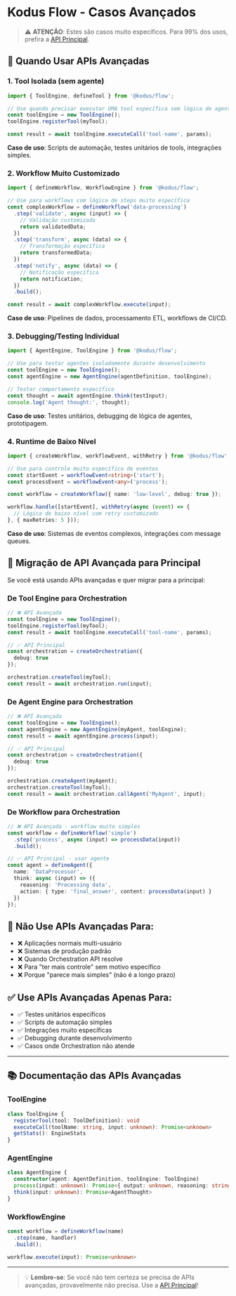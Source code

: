 # Kodus Flow - Casos Avançados

> ⚠️ **ATENÇÃO**: Estes são casos muito específicos. Para 99% dos usos, prefira a [API Principal](./GUIA_OFICIAL_SIMPLIFICADO.md).

## 🔧 **Quando Usar APIs Avançadas**

### **1. Tool Isolada (sem agente)**

```typescript
import { ToolEngine, defineTool } from '@kodus/flow';

// Use quando precisar executar UMA tool específica sem lógica de agente
const toolEngine = new ToolEngine();
toolEngine.registerTool(myTool);

const result = await toolEngine.executeCall('tool-name', params);
```

**Caso de uso**: Scripts de automação, testes unitários de tools, integrações simples.

### **2. Workflow Muito Customizado**

```typescript
import { defineWorkflow, WorkflowEngine } from '@kodus/flow';

// Use para workflows com lógica de steps muito específica
const complexWorkflow = defineWorkflow('data-processing')
  .step('validate', async (input) => {
    // Validação customizada
    return validatedData;
  })
  .step('transform', async (data) => {
    // Transformação específica
    return transformedData;
  })
  .step('notify', async (data) => {
    // Notificação específica
    return notification;
  })
  .build();

const result = await complexWorkflow.execute(input);
```

**Caso de uso**: Pipelines de dados, processamento ETL, workflows de CI/CD.

### **3. Debugging/Testing Individual**

```typescript
import { AgentEngine, ToolEngine } from '@kodus/flow';

// Use para testar agentes isoladamente durante desenvolvimento
const toolEngine = new ToolEngine();
const agentEngine = new AgentEngine(agentDefinition, toolEngine);

// Testar comportamento específico
const thought = await agentEngine.think(testInput);
console.log('Agent thought:', thought);
```

**Caso de uso**: Testes unitários, debugging de lógica de agentes, prototipagem.

### **4. Runtime de Baixo Nível**

```typescript
import { createWorkflow, workflowEvent, withRetry } from '@kodus/flow';

// Use para controle muito específico de eventos
const startEvent = workflowEvent<string>('start');
const processEvent = workflowEvent<any>('process');

const workflow = createWorkflow({ name: 'low-level', debug: true });

workflow.handle([startEvent], withRetry(async (event) => {
  // Lógica de baixo nível com retry customizado
}, { maxRetries: 5 }));
```

**Caso de uso**: Sistemas de eventos complexos, integrações com message queues.

## 🎯 **Migração de API Avançada para Principal**

Se você está usando APIs avançadas e quer migrar para a principal:

### **De Tool Engine para Orchestration**

```typescript
// ❌ API Avançada
const toolEngine = new ToolEngine();
toolEngine.registerTool(myTool);
const result = await toolEngine.executeCall('tool-name', params);

// ✅ API Principal 
const orchestration = createOrchestration({
  debug: true
});

orchestration.createTool(myTool);
const result = await orchestration.run(input);
```

### **De Agent Engine para Orchestration**

```typescript
// ❌ API Avançada
const toolEngine = new ToolEngine();
const agentEngine = new AgentEngine(myAgent, toolEngine);
const result = await agentEngine.process(input);

// ✅ API Principal
const orchestration = createOrchestration({
  debug: true
});

orchestration.createAgent(myAgent);
orchestration.createTool(myTool);
const result = await orchestration.callAgent('MyAgent', input);
```

### **De Workflow para Orchestration**

```typescript
// ❌ API Avançada - workflow muito simples
const workflow = defineWorkflow('simple')
  .step('process', async (input) => processData(input))
  .build();

// ✅ API Principal - usar agente
const agent = defineAgent({
  name: 'DataProcessor',
  think: async (input) => ({
    reasoning: 'Processing data',
    action: { type: 'final_answer', content: processData(input) }
  })
});
```

## 🚫 **Não Use APIs Avançadas Para:**

- ❌ Aplicações normais multi-usuário
- ❌ Sistemas de produção padrão  
- ❌ Quando Orchestration API resolve
- ❌ Para "ter mais controle" sem motivo específico
- ❌ Porque "parece mais simples" (não é a longo prazo)

## ✅ **Use APIs Avançadas Apenas Para:**

- ✅ Testes unitários específicos
- ✅ Scripts de automação simples
- ✅ Integrações muito específicas
- ✅ Debugging durante desenvolvimento
- ✅ Casos onde Orchestration não atende

---

## 📚 **Documentação das APIs Avançadas**

### **ToolEngine**

```typescript
class ToolEngine {
  registerTool(tool: ToolDefinition): void
  executeCall(toolName: string, input: unknown): Promise<unknown>
  getStats(): EngineStats
}
```

### **AgentEngine** 

```typescript
class AgentEngine {
  constructor(agent: AgentDefinition, toolEngine: ToolEngine)
  process(input: unknown): Promise<{ output: unknown, reasoning: string }>
  think(input: unknown): Promise<AgentThought>
}
```

### **WorkflowEngine**

```typescript
const workflow = defineWorkflow(name)
  .step(name, handler)
  .build();

workflow.execute(input): Promise<unknown>
```

---

> 💡 **Lembre-se**: Se você não tem certeza se precisa de APIs avançadas, provavelmente não precisa. Use a [API Principal](./GUIA_OFICIAL_SIMPLIFICADO.md)!